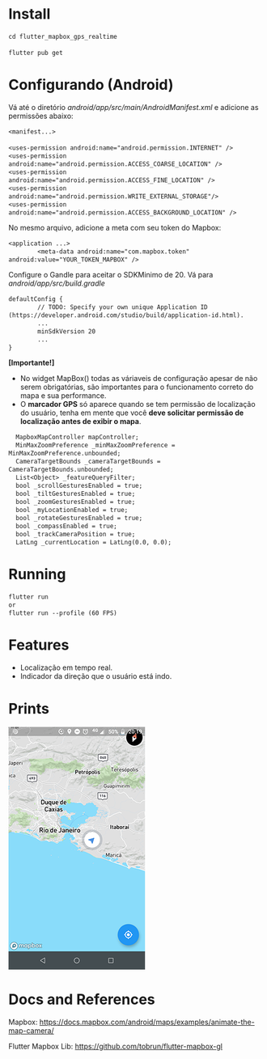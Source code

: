 # Install
```
cd flutter_mapbox_gps_realtime

flutter pub get

```

# Configurando (Android)
Vá até o diretório *android/app/src/main/AndroidManifest.xml*
e adicione as permissões abaixo:
```
<manifest...>

<uses-permission android:name="android.permission.INTERNET" />
<uses-permission android:name="android.permission.ACCESS_COARSE_LOCATION" />
<uses-permission android:name="android.permission.ACCESS_FINE_LOCATION" />
<uses-permission android:name="android.permission.WRITE_EXTERNAL_STORAGE"/>
<uses-permission android:name="android.permission.ACCESS_BACKGROUND_LOCATION" />
```

No mesmo arquivo, adicione a meta com seu token do Mapbox:

```
<application ...>
        <meta-data android:name="com.mapbox.token" android:value="YOUR_TOKEN_MAPBOX" />
```

Configure o Gandle para aceitar o SDKMinimo de 20.
Vá para *android/app/src/build.gradle*
```
defaultConfig {
        // TODO: Specify your own unique Application ID (https://developer.android.com/studio/build/application-id.html).
        ...
        minSdkVersion 20
        ...
}
```
**[Importante!]** 
- No widget MapBox() todas as váriaveis de configuração apesar de não serem obrigatórias, são importantes para o funcionamento correto do mapa e sua performance.
- O **marcador GPS** só aparece quando se tem permissão de localização do usuário, tenha em mente que você **deve solicitar permissão de localização antes de exibir o mapa**.

```
  MapboxMapController mapController;
  MinMaxZoomPreference _minMaxZoomPreference = MinMaxZoomPreference.unbounded;
  CameraTargetBounds _cameraTargetBounds = CameraTargetBounds.unbounded;
  List<Object> _featureQueryFilter;
  bool _scrollGesturesEnabled = true;
  bool _tiltGesturesEnabled = true;
  bool _zoomGesturesEnabled = true;
  bool _myLocationEnabled = true;
  bool _rotateGesturesEnabled = true;
  bool _compassEnabled = true;
  bool _trackCameraPosition = true;
  LatLng _currentLocation = LatLng(0.0, 0.0);
```
# Running
```
flutter run 
or
flutter run --profile (60 FPS)
```

# Features
* Localização em tempo real.
* Indicador da direção que o usuário está indo. 

# Prints
![](print.png)

# Docs and References
Mapbox:
https://docs.mapbox.com/android/maps/examples/animate-the-map-camera/

Flutter Mapbox Lib:
https://github.com/tobrun/flutter-mapbox-gl
